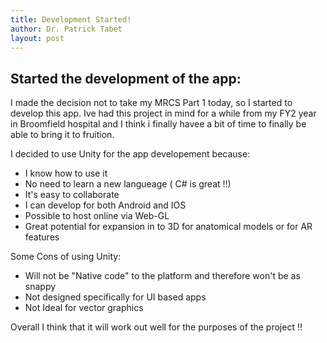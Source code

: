 ```yaml
---
title: Development Started! 
author: Dr. Patrick Tabet
layout: post
---
```

## Started the development of the app:

I made the decision not to take my MRCS Part 1 today, so I started to develop this app.
Ive had this project in mind for a while from my FY2 year in Broomfield hospital and I think i finally havee a bit of time to finally be able to bring it to fruition.


I decided to use Unity for the app developement because: 

* I know how to use it
* No need to learn a new langueage ( C# is great !!)
* It's easy to collaborate
* I can develop for both Android and IOS
* Possible to host online via Web-GL
* Great potential for expansion in to 3D for anatomical models or for AR features

Some Cons of using Unity:
* Will not be "Native code" to the platform and therefore won't be as snappy
* Not designed specifically for UI based apps
* Not Ideal for vector graphics

Overall I think that it will work out well for the purposes of the project !!

